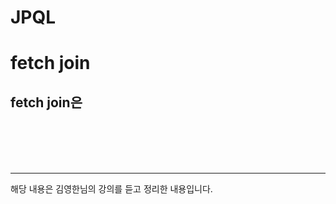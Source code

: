 # JPQL









# fetch join

## fetch join은








<br><br><br><br>

---

해당 내용은 김영한님의 강의를 듣고 정리한 내용입니다.